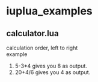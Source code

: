 # iuplua_examples
## calculator.lua
 calculation order, left to right  
 example 
 1. 5-3*4 gives you 8 as output.
 2. 20+4/6 gives you 4 as output.
